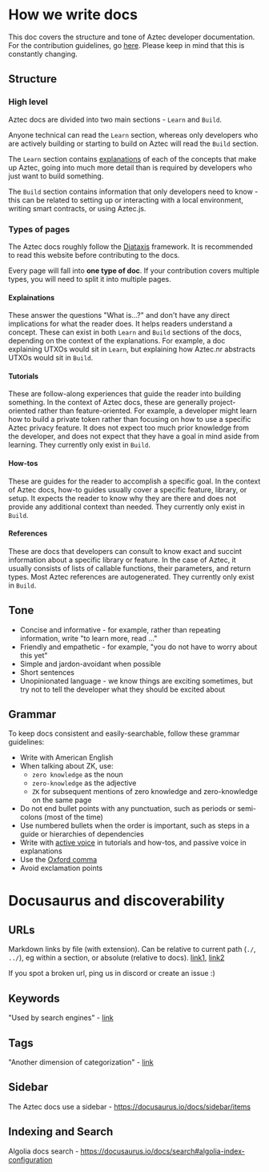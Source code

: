 # How we write docs

This doc covers the structure and tone of Aztec developer documentation. For the contribution guidelines, go [here](./CONTRIBUTING.md). Please keep in mind that this is constantly changing. 

## Structure

### High level

Aztec docs are divided into two main sections - `Learn` and `Build`. 

Anyone technical can read the `Learn` section, whereas only developers who are actively building or starting to build on Aztec will read the `Build` section.

The `Learn` section contains [explanations](#explainations) of each of the concepts that make up Aztec, going into much more detail than is required by developers who just want to build something.

The `Build` section contains information that only developers need to know - this can be related to setting up or interacting with a local environment, writing smart contracts, or using Aztec.js.

### Types of pages

The Aztec docs roughly follow the [Diataxis](https://diataxis.fr/) framework. It is recommended to read this website before contributing to the docs. 

Every page will fall into **one type of doc**. If your contribution covers multiple types, you will need to split it into multiple pages.

#### Explainations

These answer the questions "What is...?" and don't have any direct implications for what the reader does. It helps readers understand a concept. These can exist in both `Learn` and `Build` sections of the docs, depending on the context of the explanations. For example, a doc explaining UTXOs would sit in `Learn`, but explaining how Aztec.nr abstracts UTXOs would sit in `Build`.

#### Tutorials

These are follow-along experiences that guide the reader into building something. In the context of Aztec docs, these are generally project-oriented rather than feature-oriented. For example, a developer might learn how to build a private token rather than focusing on how to use a specific Aztec privacy feature. It does not expect too much prior knowledge from the developer, and does not expect that they have a goal in mind aside from learning. They currently only exist in `Build`.

#### How-tos

These are guides for the reader to accomplish a specific goal. In the context of Aztec docs, how-to guides usually cover a specific feature, library, or setup. It expects the reader to know why they are there and does not provide any additional context than needed. They currently only exist in `Build`.

#### References

These are docs that developers can consult to know exact and succint information about a specific library or feature. In the case of Aztec, it usually consists of lists of callable functions, their parameters, and return types. Most Aztec references are autogenerated. They currently only exist in `Build`.

## Tone

* Concise and informative - for example, rather than repeating information, write "to learn more, read ..."
* Friendly and empathetic - for example, "you do not have to worry about this yet" 
* Simple and jardon-avoidant when possible 
* Short sentences
* Unopinionated language - we know things are exciting sometimes, but try not to tell the developer what they should be excited about

## Grammar

To keep docs consistent and easily-searchable, follow these grammar guidelines:

* Write with American English
* When talking about ZK, use:
    * `zero knowledge` as the noun
    * `zero-knowledge` as the adjective
    * `ZK` for subsequent mentions of zero knowledge and zero-knowledge on the same page
* Do not end bullet points with any punctuation, such as periods or semi-colons (most of the time)
* Use numbered bullets when the order is important, such as steps in a guide or hierarchies of dependencies
* Write with [active voice](https://www.grammarly.com/blog/active-vs-passive-voice/) in tutorials and how-tos, and passive voice in explanations
* Use the [Oxford comma](https://www.grammarly.com/blog/what-is-the-oxford-comma-and-why-do-people-care-so-much-about-it/)
* Avoid exclamation points

# Docusaurus and discoverability

## URLs

Markdown links by file (with extension).
Can be relative to current path (`./`, `../`), eg within a section, or absolute (relative to docs).
[link1](https://docusaurus.io/docs/markdown-features/links), [link2](https://docusaurus.io/docs/versioning#link-docs-by-file-paths)

If you spot a broken url, ping us in discord or create an issue :)

## Keywords

"Used by search engines" - [link](https://docusaurus.io/docs/api/plugins/@docusaurus/plugin-content-pages#keywords)

## Tags

"Another dimension of categorization" - [link](https://docusaurus.io/docs/create-doc#doc-tags)

## Sidebar

The Aztec docs use a sidebar - https://docusaurus.io/docs/sidebar/items

## Indexing and Search

Algolia docs search - https://docusaurus.io/docs/search#algolia-index-configuration
